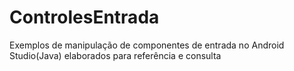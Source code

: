 # ControlesEntrada
Exemplos de manipulação de componentes de entrada no Android Studio(Java) elaborados para referência e consulta
